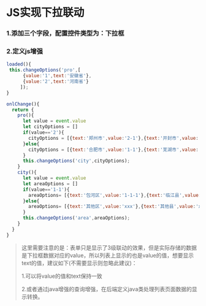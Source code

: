 # JS实现下拉联动

### 1.添加三个字段，配置控件类型为：下拉框

### 2.定义js增强

```js
loaded(){
 this.changeOptions('pro',[
	  {value:'1',text:'安徽省'},
	  {value:'2',text:'河南省'}
     ]);
}

onlChange(){
  return {
    pro(){
      let value = event.value
      let cityOptions = []
      if(value=='2'){
      	cityOptions = [{text:'郑州市',value:'2-1'},{text:'开封市',value:'2-2'}]
      }else{
      	cityOptions = [{text:'合肥市',value:'1-1'},{text:'芜湖市',value:'1-2'}]
      }
      this.changeOptions('city',cityOptions);
    }
    city(){
      let value = event.value
      let areaOptions = []
      if(value=='1-1'){
      	areaOptions= [{text:'包河区',value:'1-1-1'},{text:'临江县',value:'1-1-2'}]
      }else{
      	areaOptions= [{text:'其他区',value:'xxx'},{text:'其他县',value:'xxxxx'}]
      }
      this.changeOptions('area',areaOptions);
    }
  }
}
```

> 这里需要注意的是：表单只是显示了3级联动的效果，但是实际存储的数据是下拉框数据对应的value，所以列表上显示的也是value的值，想要显示text的值，建议如下(不需要显示则忽略此建议)：
> 
> 1.可以将value的值和text保持一致
> 
> 2.或者通过java增强的查询增强，在后端定义java类处理列表页面数据的显示转换。